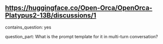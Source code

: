 ## https://huggingface.co/Open-Orca/OpenOrca-Platypus2-13B/discussions/1

contains_question: yes

question_part: What is the prompt template for it in multi-turn conversation?